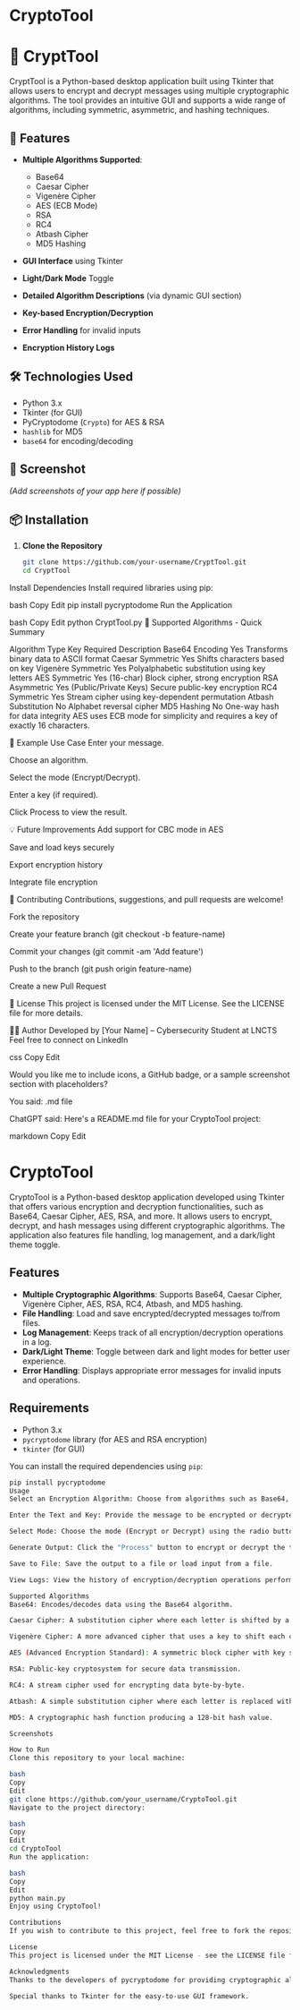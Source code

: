 # CryptoTool
# 🔐 CryptTool

CryptTool is a Python-based desktop application built using Tkinter that allows users to encrypt and decrypt messages using multiple cryptographic algorithms. The tool provides an intuitive GUI and supports a wide range of algorithms, including symmetric, asymmetric, and hashing techniques.

## 🚀 Features

- **Multiple Algorithms Supported**:
  - Base64
  - Caesar Cipher
  - Vigenère Cipher
  - AES (ECB Mode)
  - RSA
  - RC4
  - Atbash Cipher
  - MD5 Hashing

- **GUI Interface** using Tkinter
- **Light/Dark Mode** Toggle
- **Detailed Algorithm Descriptions** (via dynamic GUI section)
- **Key-based Encryption/Decryption**
- **Error Handling** for invalid inputs
- **Encryption History Logs**

## 🛠️ Technologies Used

- Python 3.x
- Tkinter (for GUI)
- PyCryptodome (`Crypto`) for AES & RSA
- `hashlib` for MD5
- `base64` for encoding/decoding

## 📸 Screenshot

*(Add screenshots of your app here if possible)*

## 📦 Installation

1. **Clone the Repository**
   ```bash
   git clone https://github.com/your-username/CryptTool.git
   cd CryptTool
Install Dependencies Install required libraries using pip:

bash
Copy
Edit
pip install pycryptodome
Run the Application

bash
Copy
Edit
python CryptTool.py
🔐 Supported Algorithms - Quick Summary

Algorithm	Type	Key Required	Description
Base64	Encoding	Yes	Transforms binary data to ASCII format
Caesar	Symmetric	Yes	Shifts characters based on key
Vigenère	Symmetric	Yes	Polyalphabetic substitution using key letters
AES	Symmetric	Yes (16-char)	Block cipher, strong encryption
RSA	Asymmetric	Yes (Public/Private Keys)	Secure public-key encryption
RC4	Symmetric	Yes	Stream cipher using key-dependent permutation
Atbash	Substitution	No	Alphabet reversal cipher
MD5	Hashing	No	One-way hash for data integrity
AES uses ECB mode for simplicity and requires a key of exactly 16 characters.

🧪 Example Use Case
Enter your message.

Choose an algorithm.

Select the mode (Encrypt/Decrypt).

Enter a key (if required).

Click Process to view the result.

💡 Future Improvements
Add support for CBC mode in AES

Save and load keys securely

Export encryption history

Integrate file encryption

🤝 Contributing
Contributions, suggestions, and pull requests are welcome!

Fork the repository

Create your feature branch (git checkout -b feature-name)

Commit your changes (git commit -am 'Add feature')

Push to the branch (git push origin feature-name)

Create a new Pull Request

📄 License
This project is licensed under the MIT License. See the LICENSE file for more details.

👨‍💻 Author
Developed by [Your Name] – Cybersecurity Student at LNCTS
Feel free to connect on LinkedIn

css
Copy
Edit

Would you like me to include icons, a GitHub badge, or a sample screenshot section with placeholders?






You said:
.md file


ChatGPT said:
Here's a README.md file for your CryptoTool project:

markdown
Copy
Edit
# CryptoTool

CryptoTool is a Python-based desktop application developed using Tkinter that offers various encryption and decryption functionalities, such as Base64, Caesar Cipher, AES, RSA, and more. It allows users to encrypt, decrypt, and hash messages using different cryptographic algorithms. The application also features file handling, log management, and a dark/light theme toggle.

## Features

- **Multiple Cryptographic Algorithms**: Supports Base64, Caesar Cipher, Vigenère Cipher, AES, RSA, RC4, Atbash, and MD5 hashing.
- **File Handling**: Load and save encrypted/decrypted messages to/from files.
- **Log Management**: Keeps track of all encryption/decryption operations in a log.
- **Dark/Light Theme**: Toggle between dark and light modes for better user experience.
- **Error Handling**: Displays appropriate error messages for invalid inputs and operations.

## Requirements

- Python 3.x
- `pycryptodome` library (for AES and RSA encryption)
- `tkinter` (for GUI)

You can install the required dependencies using `pip`:

```bash
pip install pycryptodome
Usage
Select an Encryption Algorithm: Choose from algorithms such as Base64, Caesar Cipher, AES, RSA, and more.

Enter the Text and Key: Provide the message to be encrypted or decrypted along with the key (if applicable).

Select Mode: Choose the mode (Encrypt or Decrypt) using the radio buttons.

Generate Output: Click the "Process" button to encrypt or decrypt the text.

Save to File: Save the output to a file or load input from a file.

View Logs: View the history of encryption/decryption operations performed.

Supported Algorithms
Base64: Encodes/decodes data using the Base64 algorithm.

Caesar Cipher: A substitution cipher where each letter is shifted by a key.

Vigenère Cipher: A more advanced cipher that uses a key to shift each character.

AES (Advanced Encryption Standard): A symmetric block cipher with key sizes of 128, 192, or 256 bits.

RSA: Public-key cryptosystem for secure data transmission.

RC4: A stream cipher used for encrypting data byte-by-byte.

Atbash: A simple substitution cipher where each letter is replaced with its reverse counterpart.

MD5: A cryptographic hash function producing a 128-bit hash value.

Screenshots

How to Run
Clone this repository to your local machine:

bash
Copy
Edit
git clone https://github.com/your_username/CryptoTool.git
Navigate to the project directory:

bash
Copy
Edit
cd CryptoTool
Run the application:

bash
Copy
Edit
python main.py
Enjoy using CryptoTool!

Contributions
If you wish to contribute to this project, feel free to fork the repository and submit pull requests. Please ensure that your changes do not break existing functionality and that all code is properly documented.

License
This project is licensed under the MIT License - see the LICENSE file for details.

Acknowledgments
Thanks to the developers of pycryptodome for providing cryptographic algorithms.

Special thanks to Tkinter for the easy-to-use GUI framework.
